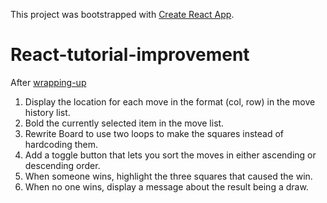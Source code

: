 This project was bootstrapped with [Create React App](https://github.com/facebookincubator/create-react-app).

# React-tutorial-improvement

After [wrapping-up](https://reactjs.org/tutorial/tutorial.html#wrapping-up)

1. Display the location for each move in the format (col, row) in the move history list.
2. Bold the currently selected item in the move list.
3. Rewrite Board to use two loops to make the squares instead of hardcoding them.
4. Add a toggle button that lets you sort the moves in either ascending or descending order.
5. When someone wins, highlight the three squares that caused the win.
6. When no one wins, display a message about the result being a draw.
